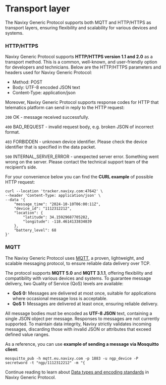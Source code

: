 # Transport layer

The Navixy Generic Protocol supports both MQTT and HTTP/HTTPS as transport layers, ensuring flexibility and scalability for various devices and systems.

### HTTP/HTTPS

Navixy Generic Protocol supports **HTTP/HTTPS version 1.1 and 2.0** as a transport method. This is a common, well-known, and user-friendly option for developers and technicians. Below are the HTTP/HTTPS parameters and headers used for Navixy Generic Protocol:

* Method: POST
* Body: UTF-8 encoded JSON text
* Content-Type: application/json

Moreover, Navixy Generic Protocol supports response codes for HTTP that telematics platform can send in reply to the HTTP request:

`200` OK - message received successfully.

`400` BAD\_REQUEST - invalid request body, e.g. broken JSON of incorrect format.

`403` FORBIDDEN - unknown device identifier. Please check the device identifier that is specified in the data packet.

`500` INTERNAL\_SERVER\_ERROR - unexpected server error. Something went wrong on the server. Please contact the technical support team of the recipient’s side.

&#x20;For your convenience below you can find the **CURL example** of possible HTTP request:

```
curl --location 'tracker.navixy.com:47642' \
--header 'Content-Type: application/json' \
--data '{
    "message_time": "2024-10-10T06:00:11Z",
    "device_id": "1112312212",
    "location": {
        "latitude": 34.15929687705282,
        "longitude": -118.4614133834839
    },
    "battery_level": 68
}'
```

### MQTT

The Navixy Generic Protocol uses [MQTT](https://www.navixy.com/blog/mqtt-gps-devices/), a proven, lightweight, and scalable messaging protocol, to ensure reliable data delivery over TCP.

The protocol supports **MQTT 5.0** and **MQTT 3.1.1**, offering flexibility and compatibility with various devices and systems. To guarantee message delivery, two Quality of Service (QoS) levels are available:

* **QoS 0:** Messages are delivered at most once, suitable for applications where occasional message loss is acceptable.
* **QoS 1:** Messages are delivered at least once, ensuring reliable delivery.

All message bodies must be encoded as **UTF-8 JSON** text, containing a single JSON object per message. Responses to messages are not currently supported. To maintain data integrity, Navixy strictly validates incoming messages, discarding those with invalid JSON or attributes that exceed defined value ranges.

As a reference, you can use **example of sending a message via Mosquitto client**:

```
mosquitto_pub -h mqtt.eu.navixy.com -p 1883 -u ngp_device -P secretword -t "ngp/1112312212" -m "{
```

Continue reading to learn about [Data types and encoding standards](data-types-and-encoding-standards.md) in Navixy Generic Protocol.
